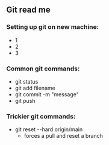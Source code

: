 ## Git read me

### Setting up git on new machine:
 - 1
 - 2
 - 3

### Common git commands:
- git status
- git add filename
- git commit -m "message"
- git push

### Trickier git commands:
- git reset --hard origin/main 
  - forces a pull and reset a branch
